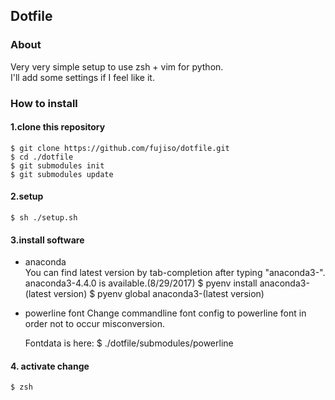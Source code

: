 ## Dotfile

### About
Very very simple setup to use zsh + vim for python.  
I'll add some settings if I feel like it.  


### How to install
#### 1.clone this repository
    $ git clone https://github.com/fujiso/dotfile.git
    $ cd ./dotfile
    $ git submodules init
    $ git submodules update

#### 2.setup  

    $ sh ./setup.sh

#### 3.install software
* anaconda  
    You can find latest version by tab-completion after typing "anaconda3-".
    anaconda3-4.4.0 is available.(8/29/2017)
    $ pyenv install anaconda3-(latest version)
    $ pyenv global anaconda3-(latest version)

* powerline font
    Change commandline font config to powerline font in order not to occur misconversion.

    Fontdata is here:
    $ ./dotfile/submodules/powerline

#### 4. activate change
    $ zsh
